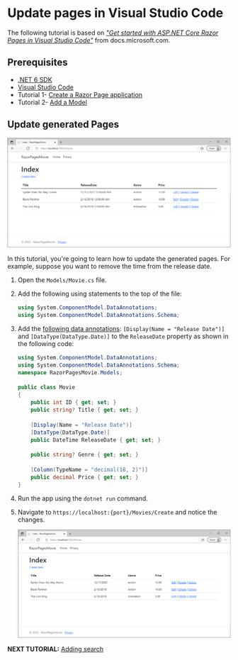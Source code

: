 # Update pages in Visual Studio Code

The following tutorial is based on [*"Get started with ASP.NET Core Razor Pages in Visual Studio Code"*](https://docs.microsoft.com/aspnet/core/tutorials/razor-pages-vsc/razor-pages-start) from docs.microsoft.com.

## Prerequisites

* [.NET 6 SDK](https://dotnet.microsoft.com/download/dotnet/6.0) 
* [Visual Studio Code](https://code.visualstudio.com/?wt.mc_id=adw-brand&gclid=Cj0KCQjwqYfWBRDPARIsABjQRYwLe3b9dJMixA98s8nS8QfuNBKGsiRVRXzB93fe4E27LGK5KLrGcnYaAgdREALw_wcB)
* Tutorial 1- [Create a Razor Page application](../1-Create%20a%20Razor%20Page/Create-a-Razorpage.md)
* Tutorial 2- [Add a Model](../2-Add%20a%20model/Addamodel.md)

## Update generated Pages

![](images/CurrentPage.PNG)

In this tutorial, you're going to learn how to update the generated pages. For example, suppose you want to remove the time from the release date.

1. Open the `Models/Movie.cs` file.
1. Add the following using statements to the top of the file:

    ```csharp
    using System.ComponentModel.DataAnnotations;
    using System.ComponentModel.DataAnnotations.Schema;
    ```

1. Add the [following data annotations](https://docs.microsoft.com/aspnet/mvc/overview/older-versions/mvc-music-store/mvc-music-store-part-6):
`[Display(Name = "Release Date")]` and `[DataType(DataType.Date)]` to the `ReleaseDate` property as shown in the following code:

    ``` cs
    using System.ComponentModel.DataAnnotations;
    using System.ComponentModel.DataAnnotations.Schema;
    namespace RazorPagesMovie.Models;
    
    public class Movie
    {
        public int ID { get; set; }
        public string? Title { get; set; }
    
        [Display(Name = "Release Date")]
        [DataType(DataType.Date)]
        public DateTime ReleaseDate { get; set; }
        
        public string? Genre { get; set; }
    
        [Column(TypeName = "decimal(18, 2)")]
        public decimal Price { get; set; }
    }
    ```

1. Run the app using the `dotnet run` command.
1. Navigate to `https://localhost:{port}/Movies/Create` and notice the changes.

    ![](images/NewPage.PNG)

**NEXT TUTORIAL:** [Adding search](../4-Add%20Search/SearchPage.md)
